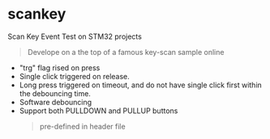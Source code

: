 # scankey

Scan Key Event Test on STM32 projects
> Develope on a the top of a famous key-scan sample online

- "trg" flag rised on press
- Single click triggered on release.
- Long press triggered on timeout, and do not have single click first within the debouncing time.
- Software debouncing
- Support both PULLDOWN and PULLUP buttons
    > pre-defined in header file

